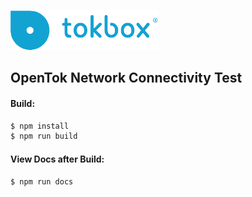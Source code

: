 ![logo](./media/tokbox-logo.png)

## OpenTok Network Connectivity Test

#### Build:

```bash
$ npm install
$ npm run build
```

#### View Docs after Build:

```bash
$ npm run docs
```